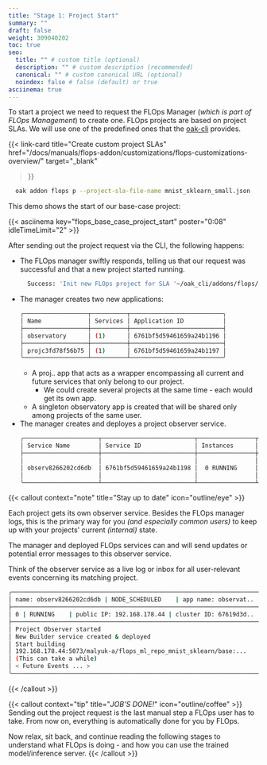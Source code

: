```yaml
---
title: "Stage 1: Project Start"
summary: ""
draft: false
weight: 309040202
toc: true
seo:
  title: "" # custom title (optional)
  description: "" # custom description (recommended)
  canonical: "" # custom canonical URL (optional)
  noindex: false # false (default) or true
asciinema: true
---
```


To start a project we need to request the FLOps Manager (*which is part of FLOps Management*) to create one.
FLOps projects are based on project SLAs.
We will use one of the predefined ones that the [oak-cli](/docs/getting-started/deploy-app/with-the-cli/) provides.

{{< link-card
  title="Create custom project SLAs"
  href="/docs/manuals/flops-addon/customizations/flops-customizations-overview/"
  target="_blank"
>}}

```bash
  oak addon flops p --project-sla-file-name mnist_sklearn_small.json
```

This demo shows the start of our base-case project:

{{< asciinema key="flops_base_case_project_start" poster="0:08" idleTimeLimit="2" >}}

After sending out the project request via the CLI, the following happens:
- The FLOps manager swiftly responds, telling us that our request was successful and that a new project started running.
  ```bash
    Success: 'Init new FLOps project for SLA '~/oak_cli/addons/flops/projects/mnist_sklearn_small.json'
  ```
- The manager creates two new applications:
  ```bash
  ╭──────────────────┬──────────┬──────────────────────────╮ 
  │ Name             │ Services │ Application ID           │ 
  ├──────────────────┼──────────┼──────────────────────────┤ 
  │ observatory      │ (1)      │ 6761bf5d59461659a24b1196 │ 
  ├──────────────────┼──────────┼──────────────────────────┤ 
  │ projc3fd78f56b75 │ (1)      │ 6761bf5d59461659a24b1197 │ 
  ╰──────────────────┴──────────┴──────────────────────────╯ 
  ```
  - A proj.. app that acts as a wrapper encompassing all current and future services that only belong to our project.
    - We could create several projects at the same time - each would get its own app.
  - A singleton observatory app is created that will be shared only among projects of the same user. 
- The manager creates and deployes a project observer service.
  ```bash
  ╭─────────────────────┬──────────────────────────┬────────────────┬──────────────────┬──────────────────────────╮     
  │ Service Name        │ Service ID               │ Instances      │ App Name         │ App ID                   │     
  ├─────────────────────┼──────────────────────────┼────────────────┼──────────────────┼──────────────────────────┤     
  │                     │                          │                │                  │                          │     
  │ observ8266202cd6db  │ 6761bf5d59461659a24b1198 │  0 RUNNING     │ observatory      │ 6761bf5d59461659a24b1196 │      
  │                     │                          │                │                  │                          │     
  ╰─────────────────────┴──────────────────────────┴────────────────┴──────────────────┴──────────────────────────╯     
  ```

{{< callout context="note" title="Stay up to date" icon="outline/eye" >}}

  Each project gets its own observer service.
  Besides the FLOps manager logs, this is the primary way for you *(and especially common users)* to keep up with your projects' current *(internal)* state.

  The manager and deployed FLOps services can and will send updates or potential error messages to this observer service.

  Think of the observer service as a live log or inbox for all user-relevant events concerning its matching project.

  ```bash
╭───────────────────────────────────────────────────────────────────────╮
│ name: observ8266202cd6db | NODE_SCHEDULED    | app name: observat..   │ 
├───────────────────────────────────────────────────────────────────────┤
│ 0 | RUNNING    | public IP: 192.168.178.44 | cluster ID: 67619d3d..   │ 
├───────────────────────────────────────────────────────────────────────┤
│ Project Observer started                                              │
│ New Builder service created & deployed                                │
│ Start building                                                        │
│ 192.168.178.44:5073/malyuk-a/flops_ml_repo_mnist_sklearn/base:...     │ 
│ (This can take a while)                                               │
│ < Future Events ... >                                                 │
╰───────────────────────────────────────────────────────────────────────╯
  ```
{{< /callout >}}

{{< callout context="tip" title="*JOB'S DONE!*" icon="outline/coffee" >}}
  Sending out the project request is the last manual step a FLOps user has to take.
  From now on, everything is automatically done for you by FLOps.

  Now relax, sit back, and continue reading the following stages to understand what FLOps is doing - and how you can use the trained model/inference server.
{{< /callout >}}

